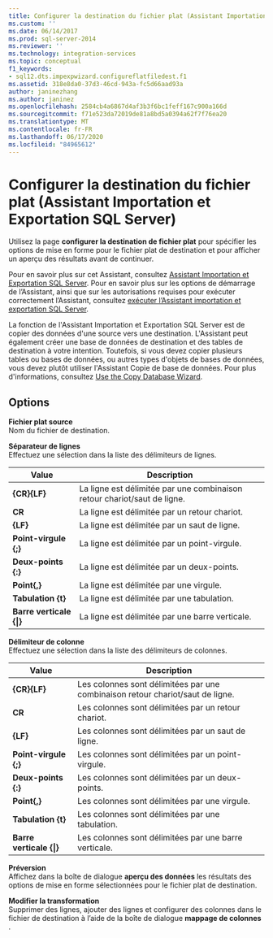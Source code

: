 ```yaml
---
title: Configurer la destination du fichier plat (Assistant Importation et Exportation SQL Server) | Microsoft Docs
ms.custom: ''
ms.date: 06/14/2017
ms.prod: sql-server-2014
ms.reviewer: ''
ms.technology: integration-services
ms.topic: conceptual
f1_keywords:
- sql12.dts.impexpwizard.configureflatfiledest.f1
ms.assetid: 318e8da0-37d3-46cd-943a-fc5d66aad93a
author: janinezhang
ms.author: janinez
ms.openlocfilehash: 2584cb4a6867d4af3b3f6bc1feff167c900a166d
ms.sourcegitcommit: f71e523da72019de81a8bd5a0394a62f7f76ea20
ms.translationtype: MT
ms.contentlocale: fr-FR
ms.lasthandoff: 06/17/2020
ms.locfileid: "84965612"
---
```

# <a name="configure-flat-file-destination-sql-server-import-and-export-wizard"></a>Configurer la destination du fichier plat (Assistant Importation et Exportation SQL Server)
  Utilisez la page **configurer la destination de fichier plat** pour spécifier les options de mise en forme pour le fichier plat de destination et pour afficher un aperçu des résultats avant de continuer.  
  
 Pour en savoir plus sur cet Assistant, consultez [Assistant Importation et Exportation SQL Server](import-and-export-data-with-the-sql-server-import-and-export-wizard.md). Pour en savoir plus sur les options de démarrage de l’Assistant, ainsi que sur les autorisations requises pour exécuter correctement l’Assistant, consultez [exécuter l’Assistant importation et exportation SQL Server](start-the-sql-server-import-and-export-wizard.md).  
  
 La fonction de l'Assistant Importation et Exportation SQL Server est de copier des données d'une source vers une destination. L'Assistant peut également créer une base de données de destination et des tables de destination à votre intention. Toutefois, si vous devez copier plusieurs tables ou bases de données, ou autres types d'objets de bases de données, vous devez plutôt utiliser l'Assistant Copie de base de données. Pour plus d'informations, consultez [Use the Copy Database Wizard](../../relational-databases/databases/use-the-copy-database-wizard.md).  
  
## <a name="options"></a>Options  
 **Fichier plat source**  
 Nom du fichier de destination.  
  
 **Séparateur de lignes**  
 Effectuez une sélection dans la liste des délimiteurs de lignes.  
  
|Value|Description|  
|-----------|-----------------|  
|**{CR}{LF}**|La ligne est délimitée par une combinaison retour chariot/saut de ligne.|  
|**CR**|La ligne est délimitée par un retour chariot.|  
|**{LF}**|La ligne est délimitée par un saut de ligne.|  
|**Point-virgule {;}**|La ligne est délimitée par un point-virgule.|  
|**Deux-points {:}**|La ligne est délimitée par un deux-points.|  
|**Point{,}**|La ligne est délimitée par une virgule.|  
|**Tabulation {t}**|La ligne est délimitée par une tabulation.|  
|**Barre verticale {&#124;}**|La ligne est délimitée par une barre verticale.|  
  
 **Délimiteur de colonne**  
 Effectuez une sélection dans la liste des délimiteurs de colonnes.  
  
|Value|Description|  
|-----------|-----------------|  
|**{CR}{LF}**|Les colonnes sont délimitées par une combinaison retour chariot/saut de ligne.|  
|**CR**|Les colonnes sont délimitées par un retour chariot.|  
|**{LF}**|Les colonnes sont délimitées par un saut de ligne.|  
|**Point-virgule {;}**|Les colonnes sont délimitées par un point-virgule.|  
|**Deux-points {:}**|Les colonnes sont délimitées par un deux-points.|  
|**Point{,}**|Les colonnes sont délimitées par une virgule.|  
|**Tabulation {t}**|Les colonnes sont délimitées par une tabulation.|  
|**Barre verticale {&#124;}**|Les colonnes sont délimitées par une barre verticale.|  
  
 **Préversion**  
 Affichez dans la boîte de dialogue **aperçu des données** les résultats des options de mise en forme sélectionnées pour le fichier plat de destination.  
  
 **Modifier la transformation**  
 Supprimer des lignes, ajouter des lignes et configurer des colonnes dans le fichier de destination à l’aide de la boîte de dialogue **mappage de colonnes** .  
  
  
